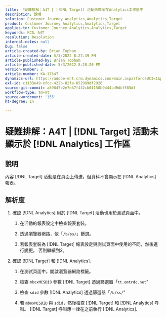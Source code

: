 ```yaml
---
title: 「疑難排解：A4T | [!DNL Target] 活動未顯示在Analytics工作區中
description: 說明
solution: Customer Journey Analytics,Analytics,Target
product: Customer Journey Analytics,Analytics,Target
applies-to: Customer Journey Analytics,Analytics,Target
keywords: KCS、A4T
resolution: Resolution
internal-notes: null
bug: false
article-created-by: Brian Topham
article-created-date: 5/3/2022 8:27:39 PM
article-published-by: Brian Topham
article-published-date: 5/3/2022 8:28:20 PM
version-number: 2
article-number: KA-17647
dynamics-url: https://adobe-ent.crm.dynamics.com/main.aspx?forceUCI=1&pagetype=entityrecord&etn=knowledgearticle&id=fe385676-1fcb-ec11-a7b5-6045bd00db25
exl-id: c1133e49-efcc-422b-82fa-852909df2926
source-git-commit: a59847e2e7e37f432cb01150b9444cd9dbf585df
workflow-type: tm+mt
source-wordcount: '155'
ht-degree: 1%

---
```


# 疑難排解：A4T | [!DNL Target] 活動未顯示於 [!DNL Analytics] 工作區

## 說明

內容 [!DNL Target] 活動是在頁面上傳送，但資料不會顯示在 [!DNL Analytics] 報表。

## 解析度

1. 確認 [!DNL Analytics] 用於 [!DNL Target] 活動也用於測試頁面中。

   1. 在活動的報表設定中檢查報表套裝。

   1. 透過瀏覽器網路，依「`/b/ss/`」篩選。

   1. 若報表套裝為 [!DNL Target] 報表設定與測試頁面中使用的不同，然後進行變更。 否則繼續到2。

1. 確認 [!DNL Target] 和 [!DNL Analytics].

   1. 在測試頁面中，開啟瀏覽器網路標籤。

   1. 檢查 `mboxMCSDID` 參數 [!DNL Target] 透過篩選器「`tt.omtrdc.net`&quot;

   1. 檢查 `sdid` 參數 [!DNL Analytics] 透過篩選器「`/b/ss/`&quot;

   1. 若 `mboxMCSDID` 與 `sdid`，然後檢查 [!DNL Target] 和 [!DNL Analytics] 呼叫。 [!DNL Target] 呼叫應一律在之前執行 [!DNL Analytics].
